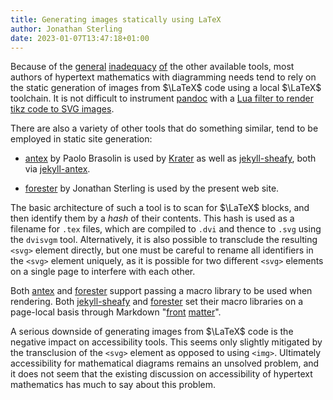 ```yaml
---
title: Generating images statically using LaTeX
author: Jonathan Sterling
date: 2023-01-07T13:47:18+01:00
---
```


Because of the [general](tfmt-000J) [inadequacy](tfmt-000K) [of](tfmt-000I) the other available tools, most authors of hypertext mathematics with diagramming needs tend to rely on the static generation of images from $\LaTeX$ code using a local $\LaTeX$ toolchain. It is not difficult to instrument [pandoc](https://www.pandoc.org/) with a [Lua filter to render tikz code to SVG images](https://pandoc.org/lua-filters.html).

There are also a variety of other tools that do something similar, tend to be employed in static site generation:

+ [antex](https://github.com/paolobrasolin/antex) by Paolo Brasolin is used by [Krater](https://github.com/paolobrasolin/krater) as well as [jekyll-sheafy](https://github.com/paolobrasolin/jekyll-sheafy), both via [jekyll-antex](https://github.com/paolobrasolin/jekyll-antex).

+ [forester](https://sr.ht/~jonsterling/forester/) by Jonathan Sterling is used by the present web site.

The basic architecture of such a tool is to scan for $\LaTeX$ blocks, and then identify them by a *hash* of their contents. This hash is used as a filename for `.tex` files, which are compiled to `.dvi` and thence to `.svg` using the `dvisvgm` tool. Alternatively, it is also possible to transclude the resulting `<svg>` element directly, but one must be careful to rename all identifiers in the `<svg>` element uniquely, as it is possible for two different `<svg>` elements on a single page to interfere with each other.

Both [antex](https://github.com/paolobrasolin/antex) and [forester](https://sr.ht/~jonsterling/forester/) support passing a macro library to be used when rendering. Both [jekyll-sheafy](https://github.com/paolobrasolin/jekyll-sheafy) and [forester](https://sr.ht/~jonsterling/forester/) set their macro libraries on a page-local basis through Markdown "[front](https://jekyllrb.com/docs/front-matter/) [matter](https://gohugo.io/content-management/front-matter/)".

A serious downside of generating images from $\LaTeX$ code is the negative impact on accessibility tools. This seems only slightly mitigated by the transclusion of the `<svg>` element as opposed to using `<img>`. Ultimately accessibility for mathematical diagrams remains an unsolved problem, and it does not seem that the existing discussion on accessibility of hypertext mathematics has much to say about this problem.

